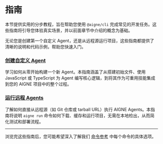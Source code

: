 # 指南

本节提供实用的分步教程，旨在帮助您使用 `@aigne/cli` 完成常见的开发任务。这些指南将引导您体验真实场景，并以前面章节中介绍的概念为基础。

无论您是创建第一个自定义 Agent，还是从远程源运行项目，这些指南都提供了清晰的说明和代码示例，帮助您快速入门。

### [创建自定义 Agent](./guides-creating-a-custom-agent.md)

学习如何从零开始构建一个新 Agent。本指南涵盖了从搭建初始文件、使用 JavaScript 或 TypeScript 为 Agent 编写核心逻辑，到将其作为可重用技能集成到您的 AIGNE 项目中的整个过程。

### [运行远程 Agents](./guides-running-remote-agents.md)

了解如何直接从远程源（如 Git 仓库或 tarball URL）执行 AIGNE Agents。本指南将说明 `aigne run` 命令如何下载、缓存和运行项目，无需在本地检出，从而简化测试和部署流程。

---

浏览完这些指南后，您可能希望深入了解我们 [命令参考](./command-reference.md) 中每个命令的具体选项。